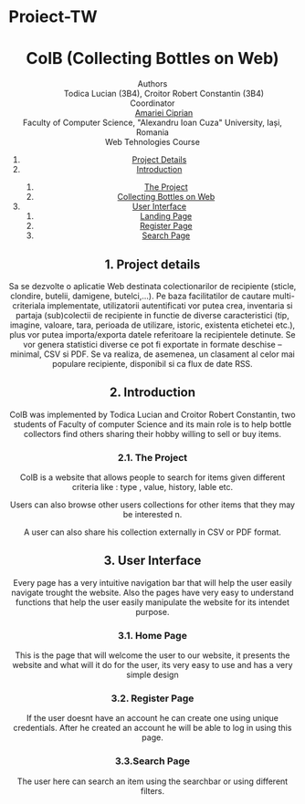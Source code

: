 # Proiect-TW
<!DOCTYPE html>
<html lang="en">
<head>
    <meta charset="UTF-8">
    <meta http-equiv="X-UA-Compatible" content="IE=edge">
    <meta name="viewport" content="width=device-width, initial-scale=1.0">
</head>
<body>
    <header>
        <h1>ColB (Collecting Bottles on Web)</h1>
        <dl>
            <dt>Authors</dt>
            <dd>Todica Lucian (3B4), Croitor Robert Constantin (3B4)
            <dt>Coordinator</dt>
            <dd><a href="https://github.com/acip">Amariei Ciprian</a></dd>
            <dt>Faculty of Computer Science, "Alexandru Ioan Cuza" University, Iași, Romania</dt>
            <dt>Web Tehnologies Course</dt>
        </dl>
    <div role="contentinfo">
        <ol role="directory">
            <li><a href="#1-project-details">Project Details</a> </li>
            <li><a href="#2-introduction">Introduction</a> </li>
            <ol>
                <li><a href="#21-the-project">The Project</a></li>
                <li><a href="#22-the-gamification-system">Collecting Bottles on Web</a></li>
            </ol>
            <li><a href="#3-user-interface">User Interface</a>
                <ol role="structure-directory">
                    <li><a href="#31-landing-page">Landing Page</a></li>
                    <li><a href="#32-gamification-system-creation-page">Register Page</a></li>
                    <li><a href="#33-gamification-system-view-page">Search Page</a></li>
                </ol>
            </li>
        </ol>
    </div>
    <section id="project-details" role="doc-abstract">
        <h2>1. Project details</h2>
        <p>Sa se dezvolte o aplicatie Web destinata colectionarilor de recipiente (sticle, clondire, butelii, damigene, butelci,...). Pe baza facilitatilor de cautare multi-criteriala implementate, utilizatorii autentificati vor putea crea, inventaria si partaja (sub)colectii de recipiente in functie de diverse caracteristici (tip, imagine, valoare, tara, perioada de utilizare, istoric, existenta etichetei etc.), plus vor putea importa/exporta datele referitoare la recipientele detinute. Se vor genera statistici diverse ce pot fi exportate in formate deschise – minimal, CSV si PDF. Se va realiza, de asemenea, un clasament al celor mai populare recipiente, disponibil si ca flux de date RSS.</p>
    </section>
    <section id="introduction" role="doc-introduction">
        <h2>2. Introduction</h2>
        <p>ColB was implemented by Todica Lucian and Croitor Robert Constantin, two students of Faculty of computer Science and its main role is to help bottle collectors find others sharing their hobby willing to sell or buy items.</p>
    </section>
    <section id="introduction__project" role="doc-introduction">
        <h3>2.1. The Project</h3>
        <p>ColB is a website that allows people to search for items given different criteria like : type , value, history, lable etc.</p>
        <p>Users can also browse other users collections for other items that they may be interested n.</p>
        <p>A user can also share his collection externally in CSV or PDF format.</p>
    </section>
    <section id="structure" role="doc-structure">
        <h2>3. User Interface</h2>
        <p>Every page has a very intuitive navigation bar that will help the user easily navigate trought the website. Also the pages have very easy to understand functions that help the user easily manipulate the website for its intendet purpose.</p>
    </section>
    <section id="structure__landing" role="doc-structure">
        <h3>3.1. Home Page</h3>
        <p>This is the page that will welcome the user to our website, it presents the website and what will it do for the user, its very easy to use and has a very simple design</p>
    </section>
    <section id="structure__myacc_logged" role="doc-structure">
    </section>
    <section id="structure__creationpage" role="doc-structure">
        <h3>3.2. Register Page</h3>
        <p>If the user doesnt have an account he can create one using unique credentials. After he created an account he will be able to log in using this page.</p>
    </section>
    <section id="structure__viewpage" role="doc-structure">
        <h3>3.3.Search Page</h3>
        <p>The user here can search an item using the searchbar or using different filters.</p>
    </section>
    </header>
</body>
</html>

